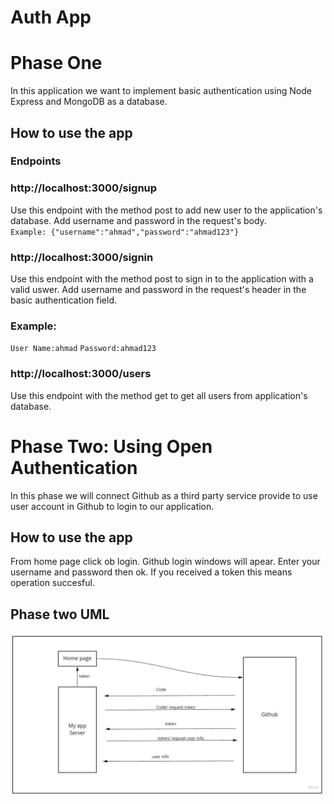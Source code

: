 # Auth App
# Phase One
In this application we want to implement basic authentication using Node Express and MongoDB as a database.

## How to use the app
### Endpoints
### http://localhost:3000/signup
Use this endpoint with the method post to add new user to the application's database. Add username and password in the request's body.    
`Example: {"username":"ahmad","password":"ahmad123"}`

### http://localhost:3000/signin
Use this endpoint with the method post to sign in to the application with a valid uswer. Add username and password in the request's header in the basic authentication field.  

### Example:
`User Name:ahmad`
`Password:ahmad123`

### http://localhost:3000/users
Use this endpoint with the method get to get all users from application's database.

# Phase Two: Using Open Authentication
In this phase we will connect Github as a third party service provide to use user account in Github to login to our application.

## How to use the app
From home page click ob login. Github login windows will apear. Enter your username and password then ok. If you received a token this means operation succesful.

## Phase two UML
![Phase two UML](./public/assets/images/phase_two_uml.jpg)

